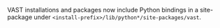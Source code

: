 VAST installations and packages now include Python bindings in a site-package
under `<install-prefix>/lib/python*/site-packages/vast`.
